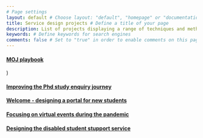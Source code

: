 ```yaml
---
# Page settings
layout: default # Choose layout: "default", "homepage" or "documentation-archive"
title: Service design projects # Define a title of your page
description: List of projects displaying a range of techniques and methods to create great services and products # Define a description of your page
keywords: # Define keywords for search engines
comments: false # Set to "true" in order to enable comments on this page. Make sure you properly setup "disqus_forum_shortname" variable in "_config.yml"
---
```


#### [MOJ playbook](https://mojdigital.blog.gov.uk/2021/06/25/introducing-the-service-design-playbook/)
)

#### [Improving the Phd study enquiry journey](portfolio/projPGR.md)

#### [Welcome - designing a portal for new students](portfolio/welcome.md)

#### [Focusing on virtual events during the pandemic](portfolio/virtualopen.md)

#### [Designing the disabled student stupport service](portfolio/dss.md)











